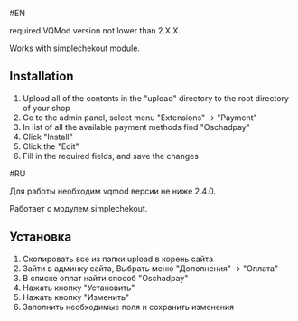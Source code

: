 #EN

required VQMod version not lower than 2.X.X.

Works with simplechekout module.

Installation
-------------
1. Upload all of the contents in the "upload" directory to the root directory of your shop
2. Go to the admin panel, select menu "Extensions" -> "Payment"
3. In list of all the available payment methods find "Oschadpay"
4. Click "Install"
5. Click the "Edit"
6. Fill in the required fields, and save the changes

#RU

Для работы необходим vqmod версии не ниже 2.4.0.

Работает с модулем simplechekout.

Установка
-------------
1. Скопировать все из папки upload в корень сайта
2. Зайти в админку сайта, Выбрать меню "Дополнения" -> "Оплата"
3. В списке оплат найти способ "Oschadpay"
4. Нажать кнопку "Установить"
5. Нажать кнопку "Изменить"
6. Заполнить необходимые поля и сохранить изменения
